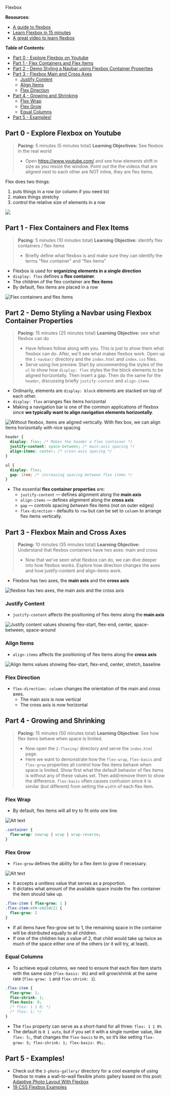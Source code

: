 Flexbox

**Resources**:
* [A guide to flexbox](https://css-tricks.com/snippets/css/a-guide-to-flexbox/)
* [Learn Flexbox in 15 minutes](https://www.youtube.com/watch?v=fYq5PXgSsbE&ab_channel=WebDevSimplified)
* [A great video to learn flexbox](https://www.youtube.com/watch?v=u044iM9xsWU&ab_channel=KevinPowell)

**Table of Contents**:
- [Part 0 - Explore Flexbox on Youtube](#part-0---explore-flexbox-on-youtube)
- [Part 1 - Flex Containers and Flex Items](#part-1---flex-containers-and-flex-items)
- [Part 2 - Demo Styling a Navbar using Flexbox Container Properties](#part-2---demo-styling-a-navbar-using-flexbox-container-properties)
- [Part 3 - Flexbox Main and Cross Axes](#part-3---flexbox-main-and-cross-axes)
  - [Justify Content](#justify-content)
  - [Align Items](#align-items)
  - [Flex Direction](#flex-direction)
- [Part 4 - Growing and Shrinking](#part-4---growing-and-shrinking)
  - [Flex Wrap](#flex-wrap)
  - [Flex Grow](#flex-grow)
  - [Equal Columns](#equal-columns)
- [Part 5 - Examples!](#part-5---examples)

## Part 0 - Explore Flexbox on Youtube

> **Pacing:** 5 minutes (5 minutes total)
> **Learning Objectives:** See flexbox in the real world
> * Open https://www.youtube.com/ and see how elements shift in size as you resize the window. Point out the the videos that are aligned next to each other are NOT inline, they are flex items.

Flex does two things: 
1. puts things in a row (or column if you need to)
2. makes things stretchy
3. control the relative size of elements in a row

![](./lecture/images/flex-grow.gif)

## Part 1 - Flex Containers and Flex Items

> **Pacing**: 5 minutes (10 minutes total)
> **Learning Objective:** identify flex containers / flex items
> * Briefly define what flexbox is and make sure they can identify the terms "flex container" and "flex items"

* Flexbox is used for **organizing elements in a single direction**
* `display: flex` defines a **flex container**. 
* The children of the flex container are **flex items**
* By default, flex items are placed in a row

![Flex containers and flex items](./lecture/images/flex-container-items.png)

## Part 2 - Demo Styling a Navbar using Flexbox Container Properties

> **Pacing:** 15 minutes (25 minutes total)
> **Learning Objective:** see what flexbox can do
> * Have fellows follow along with you. This is just to show them what flexbox can do. After, we'll see what makes flexbox work. Open up the `1-navbar/` directory and the `index.html` and `index.css` files. 
> * Serve using live preview. Start by uncommenting the styles of the `ul` to show how `display: flex` styles the the block elements to be aligned horizontally. Then insert a gap. Then do the same for the `header`, discussing briefly `justify-content` and `align-items`

* Ordinarily, elements are `display: block` elements are stacked on top of each other.
* `display: flex` arranges flex items horizontal
* Making a navigation bar is one of the common applications of flexbox since **we typically want to align navigation elements horizontally**.

![Without flexbox, items are aligned vertically. With flex box, we can align items horizontally with nice spacing](lecture/images/flexbox-comparison.png)

```css
header {
  display: flex; /* Makes the header a flex container */
  justify-content: space-between; /* main-axis spacing */
  align-items: center; /* cross-axis spacing */
}

ul {
  display: flex;
  gap: 1rem; /* increasing spacing between flex items */
}
```

* The essential **flex container properties** are:
  * `justify-content` — defines alignment along the **main axis**
  * `align-items` — defines alignment along the **cross axis**
  * `gap` — controls spacing _between_ flex items (not on outer edges)
  * `flex-direction` - defaults to `row` but can be set to `column` to arrange flex items vertically.


## Part 3 - Flexbox Main and Cross Axes

> **Pacing:** 10 minutes (35 minutes total)
> **Learning Objective:** Understand that flexbox containers have two axes: main and cross
> * Now that we've seen what flexbox can do, we can dive deeper into how flexbox works. Explore how direction changes the axes and how justify-content and align-items work.

* Flexbox has two axes, the **main axis** and the **cross axis**

![flexbox has two axes, the main axis and the cross axis](./lecture/images/flex-box-axes.svg)


### Justify Content

* `justify-content` affects the positioning of flex items along the **main axis**

![Justify content values showing flex-start, flex-end, center, space-between, space-around](./lecture/images/justify-content.png)

### Align Items

* `align-items` affects the positioning of flex items along the **cross axis**

![Align items values showing flex-start, flex-end, center, stretch, baseline](./lecture/images/align-items.png)

### Flex Direction

* `flex-direction: column` changes the orientation of the main and cross axes. 
  * The main axis is now vertical
  * The cross axis is now horizontal

## Part 4 - Growing and Shrinking

> **Pacing:** 15 minutes (50 minutes total)
> **Learning Objective:** See how flex items behave when space is limited.
> * Now open the `2-flexing/` directory and serve the `index.html` page.
> * Here we want to demonstrate how the `flex-wrap`, `flex-basis` and `flex-grow` properties all control how flex items behave when space is limited. Show first what the default behavior of flex items is without any of these values set. Then add/remove them to show the difference. 
> `flex-basis` often causes confusion since it is similar (but different) from setting the `width` of each flex item.

### Flex Wrap

* By default, flex items will all try to fit onto one line.

![Alt text](./lecture/images/flex-wrap.png)

```css
.container {
  flex-wrap: nowrap | wrap | wrap-reverse;
}
```

### Flex Grow

* `flex-grow` defines the ability for a flex item to grow if necessary. 

![Alt text](https://css-tricks.com/wp-content/uploads/2018/10/flex-grow.svg)

* It accepts a unitless value that serves as a proportion. 
* It dictates what amount of the available space inside the flex container the item should take up.

```css
.flex-item { flex-grow: 1 }
.flex-item:nth-child(2) { 
  flex-grow: 2
}
```

* If all items have flex-grow set to 1, the remaining space in the container will be distributed equally to all children. 
* If one of the children has a value of 2, that child would take up twice as much of the space either one of the others (or it will try, at least).

### Equal Columns

* To achieve equal columns, we need to ensure that each flex item starts with the same size (`flex-basis: 0%`) and will grow/shrink at the same rate (`flex-grow: 1` and `flex-shrink: 1`).

```css
.flex-item {
  flex-grow: 1;
  flex-shrink: 1;
  flex-basis: 0;
  /* flex: 1 1 0; */
  /* flex: 1; */
}
```

* The `flex` property can serve as a short-hand for all three: `flex: 1 1 0%`
* The default is `0 1 auto`, but if you set it with a single number value, like `flex: 5;`, that changes the `flex-basis` to `0%`, so it’s like setting `flex-grow: 5; flex-shrink: 1; flex-basis: 0%;`.

## Part 5 - Examples!

* Check out the `3-photo-gallery/` directory for a cool example of using flexbox to make a wall-to-wall flexible photo gallery based on this post: [Adaptive Photo Layout With Flexbox](https://css-tricks.com/adaptive-photo-layout-with-flexbox/)
* [19 CSS Flexbox Examples](https://freefrontend.com/css-flexbox-examples/)